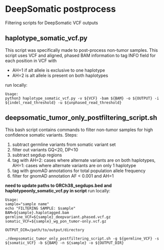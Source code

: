 # DeepSomatic postprocess
Filtering scripts for DeepSomatic VCF outputs

## haplotype_somatic_vcf.py
This script was specifically made to post-process non-tumor samples.
This script uses VCF and aligned, phased BAM information to tag INFO field for each position in VCF with 
- AH=1 if alt allele is exclusive to one haplotype
- AH=2 is alt allele is present on both haplotypes

run locally:
```
Usage:
python3 haplotype_somatic_vcf.py -v ${VCF} -bam ${BAM} -o ${OUTPUT} -i ${indel_read_threshold} -u ${unphased_read_threshold}
```
## deepsomatic_tumor_only_postfiltering_script.sh
This bash script contains commands to filter non-tumor samples for high confidence somatic variants.
Steps:
1. subtract germline variants from somatic variant set
2. filter out variants GQ<20, DP<10
3. subtract segdup regions
4. tag with AH=2: cases where alternate variants are on both haplotypes, AH=1: cases where alternate variants are on only 1 haplotype
5. tag with gnomAD annotations for total population allele frequency
6. filter for gnomAD annotation AF < 0.001 and AH=1

**need to update paths to GRCh38_segdups.bed and haplotypeonly_somatic_vcf.py in script**
run locally:
```
Usage:
sample="sample name"
echo "FILTERING SAMPLE: $sample"
BAM=${sample}.haplotagged.bam
germline_VCF=${sample}_deepvariant.phased.vcf.gz
somatic_VCF=${sample}_wg_pon_tumor-only.vcf.gz

OUTPUT_DIR=/path/to/output/directory

./deepsomatic_tumor_only_postfiltering_script.sh -g ${germline_VCF} -s ${somatic_VCF} -b ${BAM} -n ${sample} -o ${OUTPUT_DIR}
```
